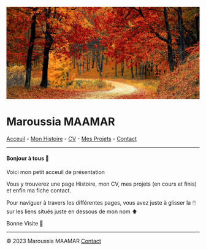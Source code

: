 ![banière_presentation](Untitled%20design.jpg)

# Maroussia MAAMAR

[Acceuil](README.md) - [Mon Histoire](histoire.md) - [CV](CV.md) - [Mes Projets](projets.md) - [Contact](contact.md)

---
#### Bonjour à tous :mushroom:

Voici mon petit acceuil de présentation

Vous y trouverez  une page Histoire, mon CV, mes projets (en cours et finis) et enfin ma fiche contact.

Pour naviguer à travers les différentes pages, vous avez juste à glisser la :computer_mouse: sur les liens situés juste en dessous de mon nom :arrow_up: 

Bonne Visite :jack_o_lantern: 

---
© 2023 Maroussia MAAMAR [Contact](contact.md)
